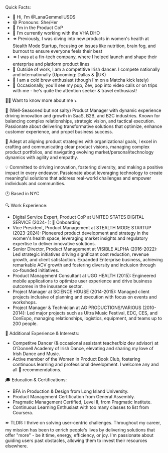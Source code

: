 Quick Facts:
- 👋 Hi, I’m @LanaGemmellUSDS
- 😄 Pronouns: She/Her
- 👀 I’m in the Product CoP
- 🌱 I’m currently working with the VHA DHO
- ⏪ Previously, I was diving into new products in women's health at Stealth Mode Startup, focusing on issues like nutrition, brain fog, and burnout to ensure everyone feels their best
- ⏪ I was at a fin-tech company, where I helped launch and shape their enterprise and platform product lines
- 💃 Outside of work, I am a competitive Irish dancer. I compete nationally and internationally (Upcoming: Dallas & 🤞UK)
- 🥤 I am a cold brew enthusiast (though I'm on a Matcha kick lately)
- 🐶 Occasionally, you'll see my pup, Zev, pop into video calls or on trips with me - he's quite the attention seeker & travel enthusiast!

👱‍♀️ Want to know more about me ⤵️

🚀 (Well-Seasoned but not salty) Product Manager with dynamic experience driving innovation and growth in SaaS, B2B, and B2C industries. Known for balancing complex relationships, strategic vision, and tactical execution. Passionate about delivering transformative solutions that optimize, enhance customer experience, and propel business success.

💼 Adept at aligning product strategies with organizational goals, I excel in crafting and communicating clear product visions, managing complex product portfolios, and navigating evolving market/personal/technology dynamics with agility and empathy.

💡 Committed to driving innovation, fostering diversity, and making a positive impact in every endeavor. Passionate about leveraging technology to create meaningful solutions that address real-world challenges and empower individuals and communities.

🕐 Based in NYC

🔍 Work Experience:

- Digital Service Expert, Product CoP at UNITED STATES DIGITAL SERVICE (2024- ): 🐝 Onboarding
- Vice President, Product Management at STEALTH MODE STARTUP (2023-2024): Pioneered product development and strategy in the women's health space, leveraging market insights and regulatory expertise to deliver innovative solutions.
- Senior Director, Product Management at VISIBLE ALPHA (2016-2022): Led strategic initiatives driving significant cost reduction, revenue growth, and client satisfaction. Expanded Enterprise business, achieving remarkable ACV growth and fostering diversity and inclusion through co-founded initiatives.
- Product Management Consultant at UGO HEALTH (2015): Engineered mobile applications to optimize user experience and drive business outcomes in the insurance sector.
- Project Manager at SCIENCE HOUSE (2014-2015): Managed client projects inclusive of planning and execution with focus on events and workshops.
- Project Manager & Technician at AG PRODUCTIONS/VARIOUS (2010-2014): Led major projects such as Ultra Music Festival, EDC, CES, and ConExpo, managing relationships, logistics, equipment, and teams up to 200 people.

🌟 Additional Experience & Interests:

- Competitve Dancer (& occasional assistant teacher/biz dev advisor) at O’Donnell Academy of Irish Dance, elevating and sharing my love of Irish Dance and Music.
- Active member of the Women in Product Book Club, fostering continuous learning and professional development. I welcome any and all 📖 recommendations.

🎓 Education & Certifications:

- BFA in Production & Design from Long Island University.
- Product Management Certification from General Assembly.
- Pragmatic Management Certified, Level II, from Pragmatic Institute.
- Continuous Learning Enthusiast with too many classes to list from Coursera.

⏩ TLDR: I thrive on solving user-centric challenges. Throughout my career, my mission has been to enrich people's lives by delivering solutions that offer "more" - be it time, energy, efficiency, or joy. I'm passionate about guiding users past obstacles, allowing them to invest their resources elsewhere.

<!---
LanaGemmellUSDS/LanaGemmellUSDS is a ✨ special ✨ repository because its `README.md` (this file) appears on your GitHub profile.
You can click the Preview link to take a look at your changes.
--->
